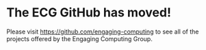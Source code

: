 # The ECG GitHub has moved!  
Please visit https://github.com/engaging-computing to see all of the projects offered by the Engaging Computing Group.
